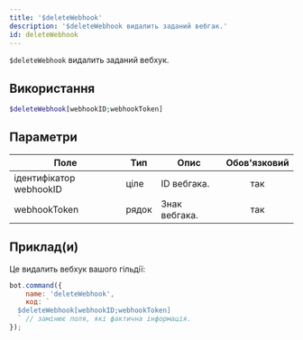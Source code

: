 ```yaml
---
title: '$deleteWebhook'
description: '$deleteWebhook видалить заданий вебгак.'
id: deleteWebhook
---
```


`$deleteWebhook` видалить заданий вебхук.

## Використання

```php
$deleteWebhook[webhookID;webhookToken]
```

## Параметри

| Поле                    | Тип   | Опис          | Обов'язковий |
| ----------------------- | ----- | ------------- |:------------:|
| ідентифікатор webhookID | ціле  | ID вебгака.   |     так      |
| webhookToken            | рядок | Знак вебгака. |     так      |

## Приклад(и)

Це видалить вебхук вашого гільдії:

```javascript
bot.command({
    name: 'deleteWebhook',
    код: `
  $deleteWebhook[webhookID;webhookToken]
  ` // замінює поля, які фактична інформація.
});
```